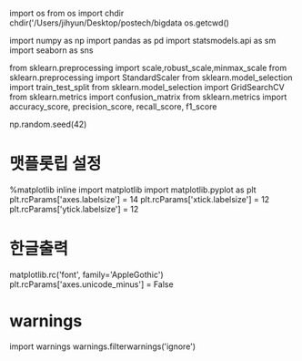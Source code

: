 import os
from os import chdir
chdir('/Users/jihyun/Desktop/postech/bigdata
os.getcwd()

import numpy as np
import pandas as pd
import statsmodels.api as sm
import seaborn as sns

from sklearn.preprocessing import scale,robust_scale,minmax_scale
from sklearn.preprocessing import StandardScaler
from sklearn.model_selection import train_test_split
from sklearn.model_selection import GridSearchCV
from sklearn.metrics import confusion_matrix
from sklearn.metrics import accuracy_score, precision_score, recall_score, f1_score

np.random.seed(42)

# 맷플롯립 설정
%matplotlib inline
import matplotlib
import matplotlib.pyplot as plt
plt.rcParams['axes.labelsize'] = 14
plt.rcParams['xtick.labelsize'] = 12
plt.rcParams['ytick.labelsize'] = 12

# 한글출력
matplotlib.rc('font', family='AppleGothic')
plt.rcParams['axes.unicode_minus'] = False

# warnings 
import warnings
warnings.filterwarnings('ignore')
